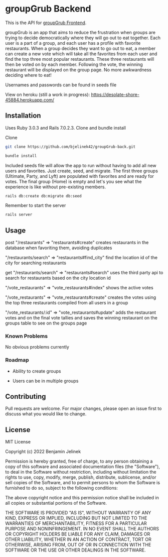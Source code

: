 # groupGrub Backend

This is the API for [groupGrub Frontend](https://github.com/bjelinek42/groupGrub-front).

groupGrub is an app that aims to reduce the frustration when groups are trying to decide democratically where they will go out to eat together. Each user is a part of a group, and each user has a profile with favorite restaurants. When a group decides they want to go out to eat, a member can create a new vote which will take all the favorites from each user and find the top three most popular restaurants. These three restaurants will then be voted on by each member. Following the vote, the winning restaurant will be displayed on the group page. No more awkwardness deciding where to eat!

Usernames and passwords can be found in seeds file

View on heroku (still a work in progress): https://desolate-shore-45884.herokuapp.com/

## Installation

Uses Ruby 3.0.3 and Rails 7.0.2.3. Clone and bundle install

Clone

```bash
git clone https://github.com/bjelinek42/groupGrub-back.git
```

```bash
bundle install
```
Included seeds file will allow the app to run without having to add all new users and favorites. Just create, seed, and migrate. The first three groups (Ultimate, Party, and Lyft) are populated with favorites and are ready for votes. The final group (Home) is empty and let's you see what the experience is like without pre-existing members. 

```bash
rails db:create db:migrate db:seed
```

Remember to start the server

```bash
rails server
```

## Usage

post "/restaurants" => "restaurants#create" creates restaurants in the database when favoriting them, avoiding duplicates

"/restaurants/search" => "restaurants#find_city" find the location id of the city for searching restaurants

get "/restaurants/search" => "restaurants#search" uses the third party api to search for restaurants based on the city location id

"/vote_restaurants" => "vote_restaurants#index" shows the active votes

"/vote_restaurants" => "vote_restaurants#create" creates the votes using the top three restaurants compiled from all users in a group

"/vote_restaurants/:id" => "vote_restaurants#update" adds the restaurant votes and on the final vote tallies and saves the winning restaurant on the groups table to see on the groups page

### Known Problems

No obvious problems currently

### Roadmap

- Ability to create groups

- Users can be in multiple groups

## Contributing
Pull requests are welcome. For major changes, please open an issue first to discuss what you would like to change.

## License
MIT License

Copyright (c) 2022 Benjamin Jelinek

Permission is hereby granted, free of charge, to any person obtaining a copy
of this software and associated documentation files (the "Software"), to deal
in the Software without restriction, including without limitation the rights
to use, copy, modify, merge, publish, distribute, sublicense, and/or sell
copies of the Software, and to permit persons to whom the Software is
furnished to do so, subject to the following conditions:

The above copyright notice and this permission notice shall be included in all
copies or substantial portions of the Software.

THE SOFTWARE IS PROVIDED "AS IS", WITHOUT WARRANTY OF ANY KIND, EXPRESS OR
IMPLIED, INCLUDING BUT NOT LIMITED TO THE WARRANTIES OF MERCHANTABILITY,
FITNESS FOR A PARTICULAR PURPOSE AND NONINFRINGEMENT. IN NO EVENT SHALL THE
AUTHORS OR COPYRIGHT HOLDERS BE LIABLE FOR ANY CLAIM, DAMAGES OR OTHER
LIABILITY, WHETHER IN AN ACTION OF CONTRACT, TORT OR OTHERWISE, ARISING FROM,
OUT OF OR IN CONNECTION WITH THE SOFTWARE OR THE USE OR OTHER DEALINGS IN THE
SOFTWARE.